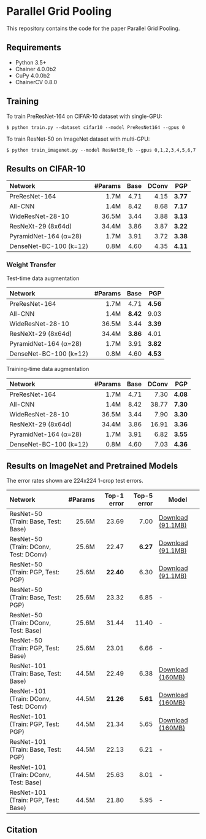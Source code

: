 # Parallel Grid Pooling
This repository contains the code for the paper Parallel Grid Pooling. 

## Requirements
- Python 3.5+
- Chainer 4.0.0b2
- CuPy 4.0.0b2
- ChainerCV 0.8.0

## Training
To train PreResNet-164 on CIFAR-10 dataset with single-GPU:

    $ python train.py --dataset cifar10 --model PreResNet164 --gpus 0
To train ResNet-50 on ImageNet dataset with multi-GPU:

    $ python train_imagenet.py --model ResNet50_fb --gpus 0,1,2,3,4,5,6,7

## Results on CIFAR-10

| Network | #Params | Base | DConv | PGP |
| :------ |--------:| ---: | ----: | --: |
| PreResNet-164          | 1.7M | 4.71 | 4.15 | **3.77** |
| All-CNN                | 1.4M | 8.42 | 8.68 | **7.17** |
| WideResNet-28-10       | 36.5M | 3.44 | 3.88 | **3.13** |
| ResNeXt-29 (8x64d)     | 34.4M | 3.86 | 3.87 | **3.22** |
| PyramidNet-164 (α=28)  | 1.7M | 3.91 | 3.72 | **3.38** |
| DenseNet-BC-100 (k=12) | 0.8M | 4.60 | 4.35 | **4.11** |

### Weight Transfer
Test-time data augmentation

| Network | #Params | Base | PGP |
| :------ |--------:| ---: | --: |
| PreResNet-164          | 1.7M | 4.71 | **4.56** |
| All-CNN                | 1.4M | **8.42** | 9.03 |
| WideResNet-28-10       | 36.5M | 3.44 | **3.39** |
| ResNeXt-29 (8x64d)     | 34.4M | **3.86** | 4.01 |
| PyramidNet-164 (α=28)  | 1.7M | 3.91 | **3.82** |
| DenseNet-BC-100 (k=12) | 0.8M | 4.60 | **4.53** |

Training-time data augmentation

| Network | #Params | Base | DConv | PGP |
| :------ |--------:| ---: | ----: | --: |
| PreResNet-164          | 1.7M | 4.71 | 7.30 | **4.08** |
| All-CNN                | 1.4M | 8.42 | 38.77 | **7.30** |
| WideResNet-28-10       | 36.5M | 3.44 | 7.90 | **3.30** |
| ResNeXt-29 (8x64d)     | 34.4M | 3.86 | 16.91 | **3.36** |
| PyramidNet-164 (α=28)  | 1.7M | 3.91 | 6.82 | **3.55** |
| DenseNet-BC-100 (k=12) | 0.8M | 4.60 | 7.03 | **4.36** |

## Results on ImageNet and Pretrained Models
The error rates shown are 224x224 1-crop test errors.

| Network | #Params | Top-1 error | Top-5 error | Model |
| :------ |--------:| ----------: | ----------: | ----- |
| ResNet-50  (Train: Base, Test: Base)  | 25.6M | 23.69       | 7.00        | [Download (91.1MB)](https://www.hal.t.u-tokyo.ac.jp/~takeki/pgp-chainer/ResNet50_fb) |
| ResNet-50  (Train: DConv, Test: DConv)  | 25.6M | 22.47       | **6.27**    | [Download (91.1MB)](https://www.hal.t.u-tokyo.ac.jp/~takeki/pgp-chainer/ResNet50_fb_DConv) |
| ResNet-50  (Train: PGP,   Test: PGP)    | 25.6M | **22.40**   | 6.30        | [Download (91.1MB)](https://www.hal.t.u-tokyo.ac.jp/~takeki/pgp-chainer/ResNet50_fb_PGP) |
| ResNet-50  (Train: Base,  Test: PGP)    | 25.6M | 23.32       | 6.85        |-|
| ResNet-50  (Train: DConv, Test: Base)   | 25.6M | 31.44       | 11.40       |-|
| ResNet-50  (Train: PGP,   Test: Base)   | 25.6M | 23.01       | 6.66        |-|
| ResNet-101  (Train: Base,  Test: Base)   | 44.5M | 22.49       | 6.38        | [Download (160MB)](https://www.hal.t.u-tokyo.ac.jp/~takeki/pgp-chainer/ResNet101_fb) |
| ResNet-101  (Train: DConv, Test: DConv)  | 44.5M | **21.26**   | **5.61**    | [Download (160MB)](https://www.hal.t.u-tokyo.ac.jp/~takeki/pgp-chainer/ResNet101_fb_DConv) |
| ResNet-101  (Train: PGP,   Test: PGP)    | 44.5M | 21.34       | 5.65        | [Download (160MB)](https://www.hal.t.u-tokyo.ac.jp/~takeki/pgp-chainer/ResNet101_fb_PGP) |
| ResNet-101  (Train: Base,  Test: PGP)    | 44.5M | 22.13       | 6.21        |-|
| ResNet-101  (Train: DConv, Test: Base)   | 44.5M | 25.63       | 8.01        |-|
| ResNet-101  (Train: PGP,   Test: Base)   | 44.5M | 21.80       | 5.95        |-|

## Citation
